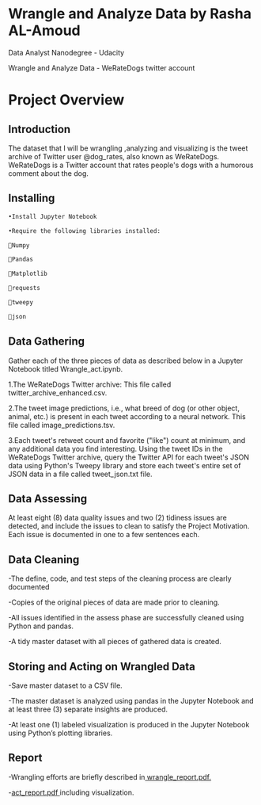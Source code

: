
# Wrangle and Analyze Data by Rasha AL-Amoud

 Data Analyst Nanodegree - Udacity

Wrangle and Analyze Data - WeRateDogs twitter account

# Project Overview

## Introduction 

The dataset that I will be wrangling ,analyzing and visualizing is the tweet archive of Twitter user @dog_rates, also known as WeRateDogs. WeRateDogs is a Twitter account that rates people's dogs with a humorous comment about the dog.

## Installing


```python
•Install Jupyter Notebook 

•Require the following libraries installed:

Numpy

Pandas

Matplotlib

requests

tweepy

json
```

## Data Gathering 

Gather each of the three pieces of data as described below in a Jupyter Notebook titled Wrangle_act.ipynb.

1.The WeRateDogs Twitter archive:
This file called twitter_archive_enhanced.csv.

2.The tweet image predictions, i.e., what breed of dog (or other object, animal, etc.) is present in each tweet according to a neural network. This file called image_predictions.tsv.

3.Each tweet's retweet count and favorite ("like") count at minimum, and any additional data you find interesting. Using the tweet IDs in the WeRateDogs Twitter archive, query the Twitter API for each tweet's JSON data using Python's Tweepy library and store each tweet's entire set of JSON data in a file called tweet_json.txt file.

## Data Assessing

At least eight (8) data quality issues and two (2) tidiness issues are detected, and include the issues to clean to satisfy the Project Motivation. Each issue is documented in one to a few sentences each.

## Data Cleaning

-The define, code, and test steps of the cleaning process are clearly documented

-Copies of the original pieces of data are made prior to cleaning.

-All issues identified in the assess phase are successfully cleaned using Python and pandas.

-A tidy master dataset with all pieces of gathered data is created.

## Storing and Acting on Wrangled Data 

-Save master dataset to a CSV file.

-The master dataset is analyzed using pandas in the Jupyter Notebook and at least three (3) separate insights are produced.

-At least one (1) labeled visualization is produced in the Jupyter Notebook using Python’s plotting libraries.


## Report

-Wrangling efforts are briefly described in<a href="https://github.com/RashaAlamoud/Wrangle-and-analyze-data-DAND/blob/master/Data%20Wrangling%20Report.pdf"> wrangle_report.pdf.</a>

-<a href="https://github.com/RashaAlamoud/Wrangle-and-analyze-data-DAND/blob/master/act_report.pdf" >act_report.pdf </a>including visualization.
